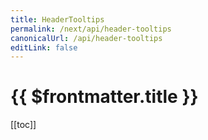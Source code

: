 ```yaml
---
title: HeaderTooltips
permalink: /next/api/header-tooltips
canonicalUrl: /api/header-tooltips
editLink: false
---
```


# {{ $frontmatter.title }}

[[toc]]
